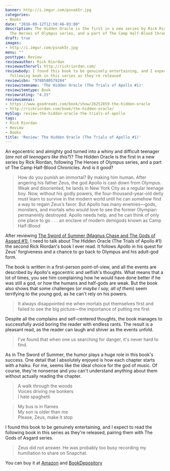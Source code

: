 ```yaml
---
banner: http://i.imgur.com/psnak5r.jpg
categories:
- Books
date: "2016-09-12T12:50:46-03:00"
description: The Hidden Oracle is the first in a new series by Rick Riordan, following
  The Heroes of Olympus series, and a part of The Camp Half-Blood Chronicles
draft: true
images:
- http://i.imgur.com/psnak5r.jpg
menu: ""
posttype: Review
reviewauthor: Rick Riordan
reviewauthorurl: http://rickriordan.com/
reviewbody: I found this book to be genuinely entertaining, and I expect to read the
  following book in this series as they're released
reviewisbn: "9788580579284"
reviewitemname: 'The Hidden Oracle (The Trials of Apollo #1)'
reviewitemtype: Book
reviewrating: "4.25"
reviewsameas:
- https://www.goodreads.com/book/show/26252859-the-hidden-oracle
- http://rickriordan.com/book/the-hidden-oracle/
mySlug: review-the-hidden-oracle-the-trials-of-apollo
tags:
- Rick Riordan
- Review
- Books
title: 'Review: The Hidden Oracle (The Trials of Apollo #1)'
---
```


An egocentric and almighty god turned into a whiny and difficult teenager (_are not all teenagers like this?_)? 
The Hidden Oracle is the first in a new series by Rick Riordan, following The Heroes of Olympus series, 
and a part of The Camp Half-Blood Chronicles. And is it good?

<!--more-->

> How do you punish an immortal? By making him human. After angering his father Zeus, the god Apollo is cast down from Olympus. 
Weak and disoriented, he lands in New York City as a regular teenage boy. Now, without his godly powers, 
the four-thousand-year-old deity must learn to survive in the modern world until he can somehow find a way to regain Zeus’s favor. 
But Apollo has many enemies—gods, monsters, and mortals who would love to see the former Olympian permanently destroyed. 
Apollo needs help, and he can think of only one place to go . . . an enclave of modern demigods known as Camp Half-Blood

After reviewing 
[The Sword of Summer (Magnus Chase and The Gods of Asgard #1)](/post/review-the-sword-of-summer-magnus-chase/),
I need to talk about The Hidden Oracle (The Trials of Apollo #1) the second Rick Riordan's book I ever read. 
It follows Apollo in his quest for Zeus' forgiveness and a chance to go back to Olympus and his adult-god form.

The book is written in a first-person point-of-view, and all the events are described by Apollo's egocentric and selfish's thoughts. 
What means that a lot of times, you see him complaining how he would have done better 
if he was still a god, or how the humans and half-gods are weak. 
But the book also shows that some challenges (_or maybe I say, all of them_) seem terrifying to the young god, as he can't rely on his powers.

> It always disappointed me when mortals put themselves first and failed to see the big picture—the importance of putting me first

Despite all the complains and self-centered thoughts, the book manages to successfully avoid boring the reader with endless rants. 
The result is a pleasant read, as the reader can laugh and shiver as the events unfold.

> I've found that when one us searching for danger, it's never hard to find.

As in The Sword of Summer, the humor plays a huge role in this book's success. 
One detail that I absolutely enjoyed is how each chapter starts with a haiku. 
For me, seems like the ideal choice for the god of music. 
Of course, they're nonsense and you can't understand anything about them without actually reading the chapter.

> A walk through the woods  
Voices driving me bonkers  
I hate spaghetti  

> My bus is in flames  
My son is older than me  
Please, Zeus, make it stop

I found this book to be genuinely entertaining, and I expect to read the following book in this series as they're released, 
pairing them with The Gods of Asgard series.

> Zeus did not answer. He was probably too busy recording my humiliation to share on Snapchat.

You can buy it at [Amazon](http://amzn.to/2cqkjVm) and 
[BookDepository](http://www.bookdepository.com/search?searchTerm=the+hidden+oracle+trials+of+apollo&a_aid=thiagomgd)
